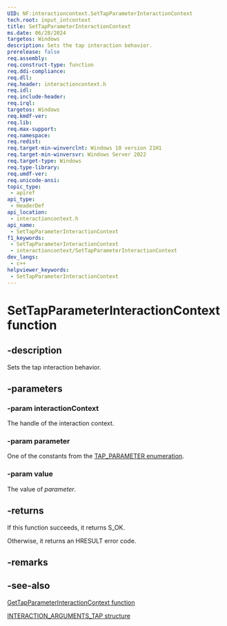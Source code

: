 ```yaml
---
UID: NF:interactioncontext.SetTapParameterInteractionContext
tech.root: input_intcontext
title: SetTapParameterInteractionContext
ms.date: 06/28/2024
targetos: Windows
description: Sets the tap interaction behavior.
prerelease: false
req.assembly: 
req.construct-type: function
req.ddi-compliance: 
req.dll: 
req.header: interactioncontext.h
req.idl: 
req.include-header: 
req.irql: 
targetos: Windows
req.kmdf-ver: 
req.lib: 
req.max-support: 
req.namespace: 
req.redist: 
req.target-min-winverclnt: Windows 10 version 21H1
req.target-min-winversvr: Windows Server 2022
req.target-type: Windows
req.type-library: 
req.umdf-ver: 
req.unicode-ansi: 
topic_type:
 - apiref
api_type:
 - HeaderDef
api_location:
 - interactioncontext.h
api_name:
 - SetTapParameterInteractionContext
f1_keywords:
 - SetTapParameterInteractionContext
 - interactioncontext/SetTapParameterInteractionContext
dev_langs:
 - c++
helpviewer_keywords:
 - SetTapParameterInteractionContext
---
```


# SetTapParameterInteractionContext function

## -description

Sets the tap interaction behavior.

## -parameters

### -param interactionContext

The handle of the interaction context.

### -param parameter

One of the constants from the [TAP_PARAMETER enumeration](ne-interactioncontext-tap_parameter.md).

### -param value

The value of *parameter*.

## -returns

If this function succeeds, it returns S_OK.

Otherwise, it returns an HRESULT error code.

## -remarks

## -see-also

[GetTapParameterInteractionContext function](nf-interactioncontext-gettapparameterinteractioncontext.md)

[INTERACTION_ARGUMENTS_TAP structure](ns-interactioncontext-interaction_arguments_tap.md)